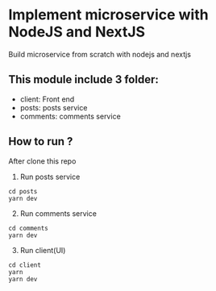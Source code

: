 # Implement microservice with NodeJS and NextJS

Build microservice from scratch with nodejs and nextjs

## This module include 3 folder:

- client: Front end
- posts: posts service
- comments: comments service

## How to run ?

After clone this repo

1. Run posts service

```
cd posts
yarn dev
```

2. Run comments service

```
cd comments
yarn dev
```

3. Run client(UI)

```
cd client
yarn
yarn dev
```
